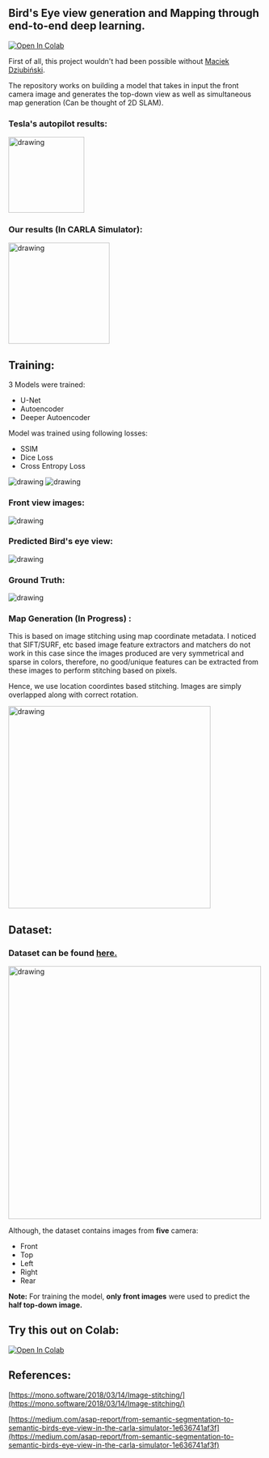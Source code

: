 
## Bird's Eye view generation and Mapping through end-to-end deep learning.
[![Open In Colab](https://colab.research.google.com/assets/colab-badge.svg)](https://colab.research.google.com/drive/1gToGQ3_H7z4yEzM8Om0-zRdk9lGfQ50-?usp=sharing)

First of all, this project wouldn't had been possible without [Maciek Dziubiński](https://medium.com/@ponadto).

The repository works on building a model that takes in input the front camera image and generates the top-down view as well as simultaneous map generation (Can be thought of 2D SLAM). 

### Tesla's autopilot results:
<img src="https://raw.githubusercontent.com/MankaranSingh/Auto-Birds-Eye/master/images/tesla.JPG?token=AKHLNLDG5IC3JBR3GLIA6LC64JYQ6" alt="drawing" width="150"/>


### Our results (In CARLA Simulator):
<img src="https://raw.githubusercontent.com/MankaranSingh/Auto-Birds-Eye/master/images/ours.JPG?token=AKHLNLDMLLZC73V3BV25E6C64JYVO" alt="drawing" width="200"/>

## Training:

3 Models were trained:
 - U-Net
 - Autoencoder
 - Deeper Autoencoder

Model was trained using following losses:
 - SSIM
 - Dice Loss
 - Cross Entropy Loss


<img src="https://raw.githubusercontent.com/MankaranSingh/Auto-Birds-Eye/master/images/train.JPG?token=AKHLNLCQSHVNQDCMV6XENQS64J6EY" alt="drawing"/>

<img src="https://raw.githubusercontent.com/MankaranSingh/Auto-Birds-Eye/master/images/loss.JPG?token=AKHLNLGEPITHLWZKZLDSCZK64J644" alt="drawing"/>

### Front view images:

<img src="https://raw.githubusercontent.com/MankaranSingh/Auto-Birds-Eye/master/images/Front.JPG?token=AKHLNLEAL25HAITHK7PDW4K64JYZG" alt="drawing"/>

### Predicted Bird's eye view:

<img src="https://raw.githubusercontent.com/MankaranSingh/Auto-Birds-Eye/master/images/predicted.JPG?token=AKHLNLAZJRUH5RMGZYDV47K64JY5I" alt="drawing"/>

### Ground Truth:

<img src="https://raw.githubusercontent.com/MankaranSingh/Auto-Birds-Eye/master/images/ground_truth.JPG?token=AKHLNLHUFWKVM735DNALYDS64JY7Y" alt="drawing"/>


### Map Generation (In Progress) :

This is based on image stitching using map coordinate metadata. I noticed that SIFT/SURF, etc based image feature extractors and matchers do not work in this case since the images produced are very symmetrical and sparse in colors, therefore, no good/unique features can be extracted from these images to perform stitching based on pixels.

Hence, we use location coordintes based stitching. Images are simply overlapped along with correct rotation. 

<img src="https://raw.githubusercontent.com/MankaranSingh/Auto-Birds-Eye/master/images/mapping.JPG?token=AKHLNLC2SGA5OFRCORWHRBS64J3HM" alt="drawing" width="400"/>

## Dataset:

### Dataset can be found [here.](https://drive.google.com/file/d/1x0JdeA2Mo_QvYIJDHMfempoy2R675gMi/view?usp=sharing)
 

<img src="https://raw.githubusercontent.com/MankaranSingh/Auto-Birds-Eye/master/images/DataSample.JPG?token=AKHLNLBGMGSIP375Y3HW2LK64JZEC" alt="drawing" width="500"/>

Although, the dataset contains images from **five** camera:
 
 - Front
 - Top
 - Left
 - Right
 - Rear

**Note:** For training the model, **only front images** were used to predict the **half top-down image.**

## Try this out on Colab:

[![Open In Colab](https://colab.research.google.com/assets/colab-badge.svg)](https://colab.research.google.com/drive/1gToGQ3_H7z4yEzM8Om0-zRdk9lGfQ50-?usp=sharing)

## References:

[https://mono.software/2018/03/14/Image-stitching/](https://mono.software/2018/03/14/Image-stitching/)

[https://medium.com/asap-report/from-semantic-segmentation-to-semantic-birds-eye-view-in-the-carla-simulator-1e636741af3f](https://medium.com/asap-report/from-semantic-segmentation-to-semantic-birds-eye-view-in-the-carla-simulator-1e636741af3f)
